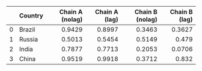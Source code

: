|    | Country   |   Chain A (nolag) |   Chain A (lag) |   Chain B (nolag) |   Chain B (lag) |
|---:|:----------|------------------:|----------------:|------------------:|----------------:|
|  0 | Brazil    |            0.9429 |          0.8997 |            0.3463 |          0.3627 |
|  1 | Russia    |            0.5013 |          0.5454 |            0.5149 |          0.479  |
|  2 | India     |            0.7877 |          0.7713 |            0.2053 |          0.0706 |
|  3 | China     |            0.9519 |          0.9918 |            0.3712 |          0.832  |